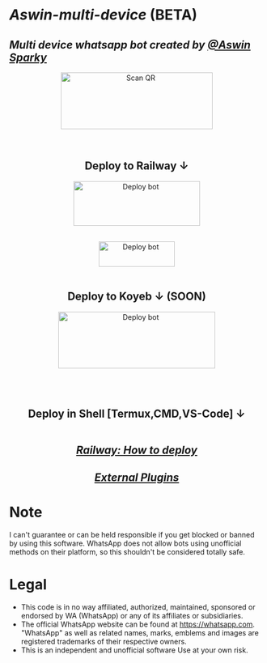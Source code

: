 # _Aswin-multi-device_ (BETA)
## _Multi device whatsapp bot created by [@Aswin Sparky](https://github.com/Sparkymon777)_
  
<div align="center">
   
<a href="https://replit.com/@Sparkymon777/ELSAQR-FOR-ASWIN-MD#index.js"><img align="center" src="https://i.imgur.com/dzPTA6u.png" alt="Scan QR" height="112" width="300" /></a>
<br>
<div>
<br>

## Deploy to Railway ↓

<a href="https://github.com/Sparkymon777/Aswin-MD/fork" target="blank"><img align="center" src="https://i.imgur.com/cxaSEWe.png" alt="Deploy bot" height="88" width="250" /></a>
  <div>
<br>
<a href="https://railway.app/new" target="blank"><img align="center" src="https://railway.app/button.svg" alt="Deploy bot" height="50" width="150" /></a>
  <div>
<br>

## Deploy to Koyeb ↓ (SOON)

<a href="https:" target="blank"><img align="center" src="https://i.imgur.com/PNoLtFq.png" alt="Deploy bot" height="112" width="310" /></a>
  <div>
<br>
<div>
  <br>

## Deploy in Shell [Termux,CMD,VS-Code] ↓
<div align="left">

```
```

<div align="center">

## _[Railway: How to deploy](https://github)_

## _[External Plugins](https://github.com/Sparkymon777/Aswin-MD/wiki)_

<div align="left">

# Note

I can't guarantee or can be held responsible if you get blocked or banned by using this software. WhatsApp does not allow bots using unofficial methods on their platform, so this shouldn't be considered totally safe. 

# Legal

-   This code is in no way affiliated, authorized, maintained, sponsored or endorsed by WA (WhatsApp) or any of its affiliates or subsidiaries.
-   The official WhatsApp website can be found at https://whatsapp.com. "WhatsApp" as well as related names, marks, emblems and images are registered trademarks of their respective owners.
-   This is an independent and unofficial software Use at your own risk.
